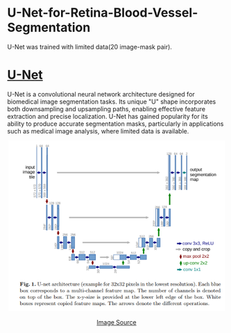 # U-Net-for-Retina-Blood-Vessel-Segmentation
U-Net was trained with limited data(20 image-mask pair).

# [U-Net](https://arxiv.org/pdf/1505.04597.pdf)
U-Net is a convolutional neural network architecture designed for biomedical image segmentation tasks. Its unique "U" shape incorporates both downsampling and upsampling paths, enabling effective feature extraction and precise localization. U-Net has gained popularity for its ability to produce accurate segmentation masks, particularly in applications such as medical image analysis, where limited data is available.<br>
<p align="center">
  <img src="https://github.com/rittik9/U-Net-for-Retina-Blood-Vessel-Segmentation/blob/master/Images/U-Net.png" width="500"/>
</p>
<p align="center"><a href="https://arxiv.org/pdf/1505.04597.pdf">Image Source</a></p>
